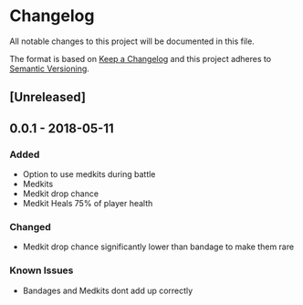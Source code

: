# Changelog
All notable changes to this project will be documented in this file.

The format is based on [Keep a Changelog](http://keepachangelog.com/en/1.0.0/)
and this project adheres to [Semantic Versioning](http://semver.org/spec/v2.0.0.html).

## [Unreleased]

## 0.0.1 - 2018-05-11
### Added
- Option to use medkits during battle
- Medkits
- Medkit drop chance
- Medkit Heals 75% of player health

### Changed
- Medkit drop chance significantly lower than bandage
to make them rare

### Known Issues
- Bandages and Medkits dont add up correctly
